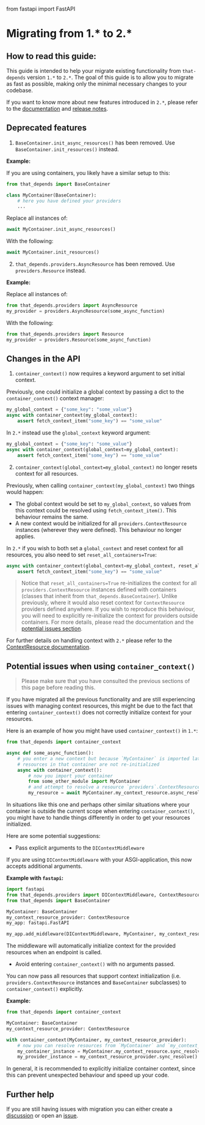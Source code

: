 from fastapi import FastAPI

# Migrating from 1.* to 2.*


## How to read this guide:

This guide is intended to help your migrate existing functionality from `that-depends` version `1.*` to `2.*`.
The goal of this guide is to allow you to migrate as fast as possible, making only the minimal necessary changes
to your codebase. 

If you want to know more about new features introduced in `2.*`, please refer to the [documentation](https://that-depends.readthedocs.io/en/latest/) and 
[release notes](https://github.com/modern-python/that-depends/releases).



## Deprecated features



1. `BaseContainer.init_async_resources()` has been removed. Use `BaseContainer.init_resources()` instead.

**Example:**

If you are using containers, you likely have a similar setup to this:
```python
from that_depends import BaseContainer

class MyContainer(BaseContainer):
    # here you have defined your providers
    ...
```
Replace all instances of:
```python
await MyContainer.init_async_resources()
```
With the following:
```python
await MyContainer.init_resources()
```
2. `that_depends.providers.AsyncResource` has been removed. Use `providers.Resource` instead.

**Example:**

Replace all instances of:
```python
from that_depends.providers import AsyncResource 
my_provider = providers.AsyncResource(some_async_function)
```

With the following:
```python
from that_depends.providers import Resource
my_provider = providers.Resource(some_async_function)
```

## Changes in the API

1. `container_context()` now requires a keyword argument to set initial context.

Previously, one could initialize a global context by passing a dict to the `container_context()` context manager:


```python
my_global_context = {"some_key": "some_value"}
async with container_context(my_global_context): 
    assert fetch_context_item("some_key") == "some_value"
```

In `2.*` instead use the `global_context` keyword argument:

```python
my_global_context = {"some_key": "some_value"}
async with container_context(global_context=my_global_context):
    assert fetch_context_item("some_key") == "some_value"
```

2. `container_context(global_context=my_global_context)` no longer resets context for all resources.

Previously, when calling `container_context(my_global_context)` two things would happen:
- The global context would be set to `my_global_context`, so values from this context could be resolved using `fetch_context_item()`. This behaviour remains the same.
- A new context would be initialized for all `providers.ContextResource` instances (wherever they were defined). This behaviour no longer applies.

In `2.*` if you wish to both set a `global_context` and reset context for all resources, you also need to set `reset_all_containers=True`:


```python
async with container_context(global_context=my_global_context, reset_all_containers=True):
    assert fetch_context_item("some_key") == "some_value"
```

> Notice that `reset_all_containers=True` re-initializes the context for all `providers.ContextResource` instances defined with containers (classes that inherit from `that_depends.BaseContainer`). Unlike previously, where it would also
> reset context for `ContextResource` providers defined anywhere. If you wish to reproduce this behaviour, you will need to explicitly re-initialize the context for
> providers outside containers. For more details, please read the documentation and the [potential issues section](#potential-issues-when-using-container_context).

For further details on handling context with `2.*` please refer to the [ContextResource documentation](../providers/context-resources.md).

## Potential issues when using `container_context()`

> Please make sure that you have consulted the previous sections of this page before reading this.

If you have migrated all the previous functionality and are still experiencing issues with managing context 
resources, this might be due to the fact that entering `container_context()` does not correctly initialize context for your resources.

Here is an example of how you might have used `container_context()` in `1.*`:

```python
from that_depends import container_context

async def some_async_function():
    # you enter a new context but because `MyContainer` is imported later,
    # resources in that container are not re-initialized
    async with container_context(): 
        # now you import your container
        from some_other_module import MyContainer
        # and attempt to resolve a resource `providers`.ContextResource`
        my_resource = await MyContainer.my_context_resource.async_resolve() # ❌ Error!
```

In situations like this one and perhaps other similar situations where your container is outside the current scope when
entering `container_context()`, you might have to handle things differently in order to get your resources initialized.

Here are some potential suggestions:

- Pass explicit arguments to the `DIContextMiddleware`

If you are using  `DIContextMiddleware` with your ASGI-application, this now accepts additional arguments.

**Example with `fastapi`:**

```python
import fastapi
from that_depends.providers import DIContextMiddleware, ContextResource
from that_depends import BaseContainer

MyContainer: BaseContainer
my_context_resource_provider: ContextResource
my_app: fastapi.FastAPI

my_app.add_middleware(DIContextMiddleware, MyContainer, my_context_resource_provider)
```

The middleware will automatically initialize context for the provided resources when an endpoint is called.


- Avoid entering `container_context()` with no arguments passed.

You can now pass all resources that support context initialization (i.e. `providers.ContextResource` instances and `BaseContainer` subclasses) to `container_context()` explicitly.

**Example:**

```python
from that_depends import container_context

MyContainer: BaseContainer
my_context_resource_provider: ContextResource

with container_context(MyContainer, my_context_resource_provider):
    # now you can resolve resources from `MyContainer` and `my_context_resource_provider`
    my_container_instance = MyContainer.my_context_resource.sync_resolve()
    my_provider_instance = my_context_resource_provider.sync_resolve()
```

In general, it is recommended to explicitly initialize container context, since this can prevent unexpected behaviour
and speed up your code.



## Further help

If you are still having issues with migration you can either create a [discussion](https://github.com/modern-python/that-depends/discussions) or open an [issue](https://github.com/modern-python/that-depends/issues).
